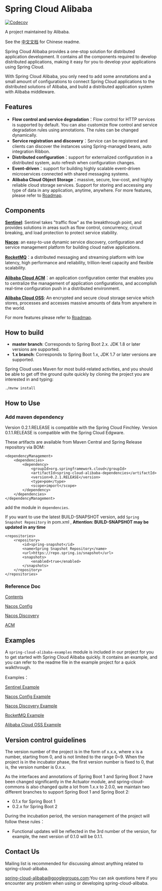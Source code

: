 # Spring Cloud Alibaba

[![Codecov](https://codecov.io/gh/spring-cloud-incubator/spring-cloud-alibaba/branch/master/graph/badge.svg)](https://codecov.io/spring-cloud-incubator/spring-cloud-alibaba)

A project maintained by Alibaba.

See the [中文文档](https://github.com/spring-cloud-incubator/spring-cloud-alibaba/blob/master/README-zh.md) for Chinese readme.

Spring Cloud Alibaba provides a one-stop solution for distributed application development. It contains all the components required to develop distributed applications, making it easy for you to develop your applications using Spring Cloud.

With Spring Cloud Alibaba, you only need to add some annotations and a small amount of configurations to connect Spring Cloud applications to the distributed solutions of Alibaba, and build a distributed application system with Alibaba middleware.


## Features

* **Flow control and service degradation**：Flow control for HTTP services is supported by default. You can also customize flow control and service degradation rules using annotations. The rules can be changed dynamically.
* **Service registration and discovery**：Service can be registered and clients can discover the instances using Spring-managed beans, auto integration Ribbon.
* **Distributed configuration**：support for externalized configuration in a distributed system, auto refresh when configuration changes.
* **Event-driven**：support for building highly scalable event-driven microservices connected with shared messaging systems.
* **Alibaba Cloud Object Storage**：massive, secure, low-cost, and highly reliable cloud storage services. Support for storing and accessing any type of data in any application, anytime, anywhere.
For more features, please refer to [Roadmap](https://github.com/spring-cloud-incubator/spring-cloud-alibaba/blob/master/Roadmap.md).

## Components

**[Sentinel](https://github.com/alibaba/Sentinel)**: Sentinel takes "traffic flow" as the breakthrough point, and provides solutions in areas such as flow control, concurrency, circuit breaking, and load protection to protect service stability.

**[Nacos](https://github.com/alibaba/Nacos)**: an easy-to-use dynamic service discovery, configuration and service management platform for building cloud native applications.

**[RocketMQ](https://rocketmq.apache.org/)**：a distributed messaging and streaming platform with low latency, high performance and reliability, trillion-level capacity and flexible scalability.

**[Alibaba Cloud ACM](https://www.aliyun.com/product/acm)**：an application configuration center that enables you to centralize the management of application configurations, and accomplish real-time configuration push in a distributed environment.

**[Alibaba Cloud OSS](https://www.aliyun.com/product/oss)**: An encrypted and secure cloud storage service which stores, processes and accesses massive amounts of data from anywhere in the world.

For more features please refer to [Roadmap](https://github.com/spring-cloud-incubator/spring-cloud-alibaba/blob/master/Roadmap.md).

## How to build

* **master branch**: Corresponds to Spring Boot 2.x. JDK 1.8 or later versions are supported.
* **1.x branch**: Corresponds to Spring Boot 1.x, JDK 1.7 or later versions are supported.

Spring Cloud uses Maven for most build-related activities, and you should be able to get off the ground quite quickly by cloning the project you are interested in and typing:

	./mvnw install


## How to Use

### Add maven dependency
Version 0.2.1.RELEASE is compatible with the Spring Cloud Finchley. Version 0.1.1.RELEASE is compatible with the Spring Cloud Edgware.

These artifacts are available from Maven Central and Spring Release repository via BOM:

	<dependencyManagement>
        <dependencies>
            <dependency>
                <groupId>org.springframework.cloud</groupId>
                <artifactId>spring-cloud-alibaba-dependencies</artifactId>
                <version>0.2.1.RELEASE</version>
                <type>pom</type>
                <scope>import</scope>
            </dependency>
        </dependencies>
    </dependencyManagement>

add the module in  `dependencies`.

If you want to use the latest BUILD-SNAPSHOT version, add `Spring Snapshot Repository` in  pom.xml , **Attention: BUILD-SNAPSHOT may be updated in any time**

	<repositories>
        <repository>
            <id>spring-snapshot</id>
            <name>Spring Snapshot Repository</name>
            <url>https://repo.spring.io/snapshot</url>
            <snapshots>
                <enabled>true</enabled>
            </snapshots>
        </repository>
    </repositories>


### Reference Doc

[Contents](https://github.com/spring-cloud-incubator/spring-cloud-alibaba/blob/master/spring-cloud-alibaba-docs/src/main/asciidoc-zh/spring-cloud-alibaba.adoc)

[Nacos Config](https://github.com/spring-cloud-incubator/spring-cloud-alibaba/blob/master/spring-cloud-alibaba-docs/src/main/asciidoc-zh/nacos-config.adoc)

[Nacos Discovery](https://github.com/spring-cloud-incubator/spring-cloud-alibaba/blob/master/spring-cloud-alibaba-docs/src/main/asciidoc-zh/nacos-discovery.adoc)

[ACM](https://github.com/spring-cloud-incubator/spring-cloud-alibaba/blob/master/spring-cloud-alibaba-docs/src/main/asciidoc-zh/acm.adoc)


## Examples

A `spring-cloud-alibaba-examples` module is included in our project for you to get started with Spring Cloud Alibaba quickly. It contains an example, and you can refer to the readme file in the example project for a quick walkthrough.

Examples：

[Sentinel Example](https://github.com/spring-cloud-incubator/spring-cloud-alibaba/tree/master/spring-cloud-alibaba-examples/sentinel-example/sentinel-core-example/readme.md)

[Nacos Config Example](https://github.com/spring-cloud-incubator/spring-cloud-alibaba/blob/master/spring-cloud-alibaba-examples/nacos-example/nacos-config-example/readme.md)

[Nacos Discovery Example](https://github.com/spring-cloud-incubator/spring-cloud-alibaba/blob/master/spring-cloud-alibaba-examples/nacos-example/nacos-discovery-example/readme.md)

[RocketMQ Example](https://github.com/spring-cloud-incubator/spring-cloud-alibaba/blob/master/spring-cloud-alibaba-examples/rocketmq-example/readme.md)

[Alibaba Cloud OSS Example](https://github.com/spring-cloud-incubator/spring-cloud-alibaba/blob/master/spring-cloud-alibaba-examples/oss-example/readme.md)

## Version control guidelines
The version number of the project is in the form of x.x.x, where x is a number, starting from 0, and is not limited to the range 0~9. When the project is in the incubator phase, the first version number is fixed to 0, that is, the version number is 0.x.x.

As the interfaces and annotations of Spring Boot 1 and Spring Boot 2 have been changed significantly in the Actuator module, and spring-cloud-commons is also changed quite a lot from 1.x.x to 2.0.0, we maintain two different branches to support Spring Boot 1 and Spring Boot 2:
* 0.1.x for Spring Boot 1
* 0.2.x for Spring Boot 2

During the incubation period, the version management of the project will follow these rules：
* Functional updates will be reflected in the 3rd number of the version, for example, the next version of 0.1.0 will be 0.1.1.


## Contact Us
Mailing list is recommended for discussing almost anything related to spring-cloud-alibaba. 

spring-cloud-alibaba@googlegroups.com:You can ask questions here if you encounter any problem when using or developing spring-cloud-alibaba.
